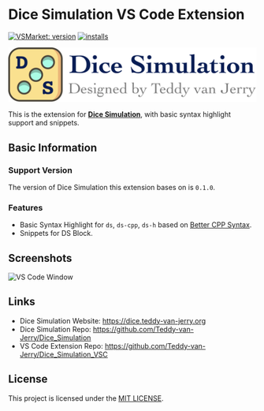 # Dice Simulation VS Code Extension

[![VSMarket: version](https://vsmarketplacebadge.apphb.com/version/Teddy-van-Jerry.dice-simulation.svg?color=blueviolet&logo=visual-studio-code&style=?style=for-the-badge)](https://marketplace.visualstudio.com/items?itemName=Teddy-van-Jerry.dice-simulation)
[![installs](https://img.shields.io/vscode-marketplace/d/Teddy-van-Jerry.dice-simulation?style=flat-square)](https://marketplace.visualstudio.com/items?itemName=Teddy-van-Jerry.dice-simulation)

![Dice Simulation Banner](img/icons/ds-banner.png)

This is the extension for [**Dice Simulation**](https://github.com/Teddy-van-Jerry/Dice_Simulation),
with basic syntax highlight support and snippets.

## Basic Information
### Support Version
The version of Dice Simulation this extension bases on is `0.1.0`.

### Features
- Basic Syntax Highlight for `ds`, `ds-cpp`, `ds-h` based on [Better CPP Syntax](https://github.com/jeff-hykin/better-cpp-syntax).
- Snippets for DS Block.

## Screenshots
![VS Code Window](https://dice.teddy-van-jerry.org/wp-content/uploads/2021/12/Syntax_Highlight.png)

## Links

- Dice Simulation Website: https://dice.teddy-van-jerry.org
- Dice Simulation Repo: https://github.com/Teddy-van-Jerry/Dice_Simulation
- VS Code Extension Repo: https://github.com/Teddy-van-Jerry/Dice_Simulation_VSC

## License
This project is licensed under the [MIT LICENSE](LICENSE).